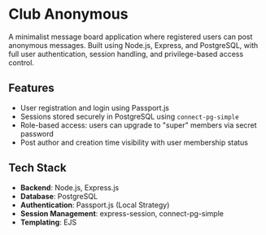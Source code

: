 # Club Anonymous

A minimalist message board application where registered users can post anonymous messages. Built using Node.js, Express, and PostgreSQL, with full user authentication, session handling, and privilege-based access control.

## Features

- User registration and login using Passport.js
- Sessions stored securely in PostgreSQL using `connect-pg-simple`
- Role-based access: users can upgrade to "super" members via secret password
- Post author and creation time visibility with user membership status

## Tech Stack

- **Backend**: Node.js, Express.js
- **Database**: PostgreSQL
- **Authentication**: Passport.js (Local Strategy)
- **Session Management**: express-session, connect-pg-simple
- **Templating**: EJS